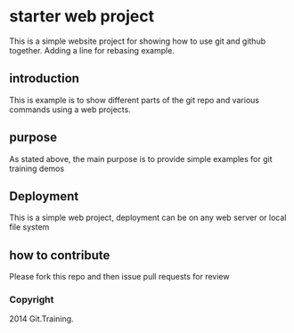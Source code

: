# starter web project

This is a simple website project for showing how to use git and github together. Adding a line for rebasing example. 

## introduction

This is example is to show different parts of the git repo and various commands using a web projects.

## purpose

As stated above, the main purpose is to provide simple examples for git training demos

## Deployment

This is a simple web project, deployment can be on any web server or local file system

## how to contribute

Please fork this repo and then issue pull requests for review 

### Copyright

2014 Git.Training.